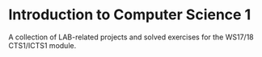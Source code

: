 # Introduction to Computer Science 1
A collection of LAB-related projects and solved exercises for the WS17/18 CTS1/ICTS1 module.
